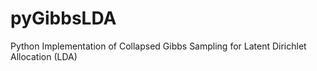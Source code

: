 # pyGibbsLDA
Python Implementation of Collapsed Gibbs Sampling for Latent Dirichlet Allocation (LDA)

